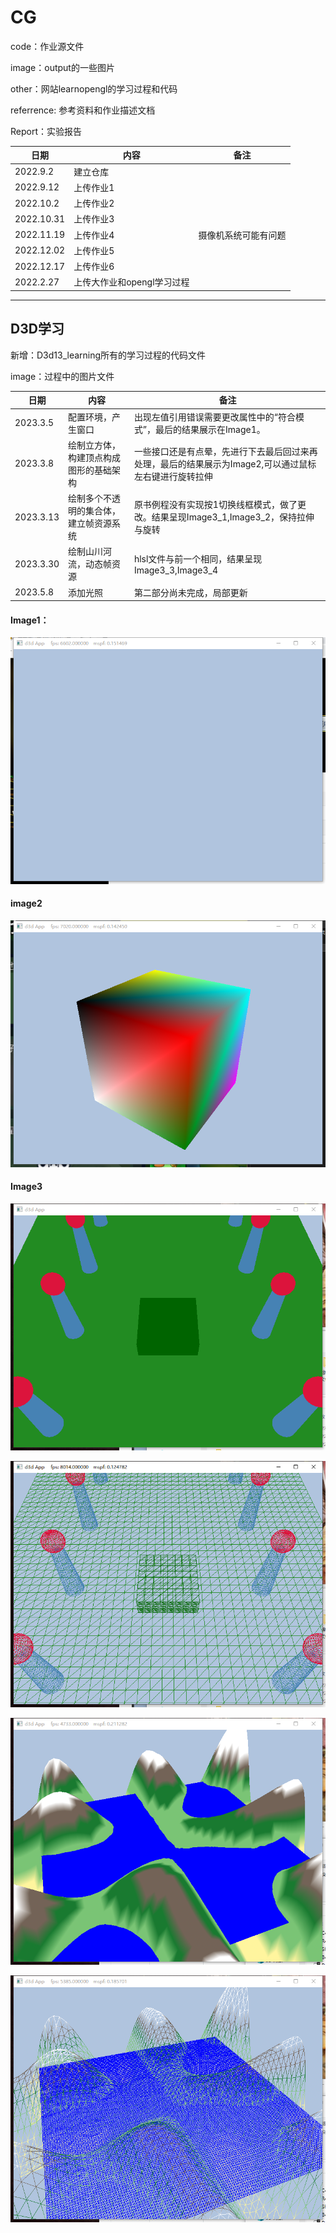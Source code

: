 # CG

code：作业源文件

image：output的一些图片

other：网站learnopengl的学习过程和代码

referrence: 参考资料和作业描述文档

Report：实验报告

| 日期 | 内容 |备注|
| ---- | ---- | ---- |
| 2022.9.2 | 建立仓库 ||
|2022.9.12|上传作业1||
|2022.10.2|上传作业2||
|2022.10.31|上传作业3||
|2022.11.19|上传作业4|摄像机系统可能有问题|
|2022.12.02|上传作业5||
|2022.12.17|上传作业6||
|2022.2.27|上传大作业和opengl学习过程|

___

## D3D学习

新增：D3d13_learning所有的学习过程的代码文件

image：过程中的图片文件

| 日期 | 内容 |备注|
| ---- | ---- | ---- |
|2023.3.5|配置环境，产生窗口|出现左值引用错误需要更改属性中的“符合模式”，最后的结果展示在Image1。|
|2023.3.8|绘制立方体，构建顶点构成图形的基础架构|一些接口还是有点晕，先进行下去最后回过来再处理，最后的结果展示为Image2,可以通过鼠标左右键进行旋转拉伸|
|2023.3.13|绘制多个不透明的集合体，建立帧资源系统|原书例程没有实现按1切换线框模式，做了更改。结果呈现Image3_1,Image3_2，保持拉伸与旋转|
|2023.3.30|绘制山川河流，动态帧资源|hlsl文件与前一个相同，结果呈现Image3_3,Image3_4|
|2023.5.8|添加光照|第二部分尚未完成，局部更新|
#### Image1：

![Image1](.\image\Image1.png)

#### image2

![Image2](.\image\Image2.png)

#### Image3

![Image3_1](.\image\Image3_1.png)

![Image3_2](.\image\Image3_2.png)

![Image3_3](.\image\Image3_3.png)

![Image3_4](.\image\Image3_4.png)
